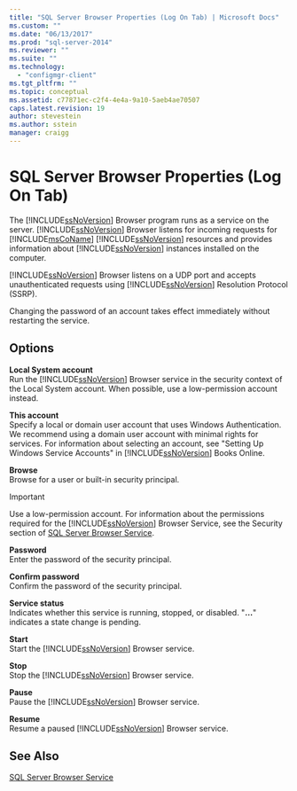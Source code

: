 ```yaml
---
title: "SQL Server Browser Properties (Log On Tab) | Microsoft Docs"
ms.custom: ""
ms.date: "06/13/2017"
ms.prod: "sql-server-2014"
ms.reviewer: ""
ms.suite: ""
ms.technology: 
  - "configmgr-client"
ms.tgt_pltfrm: ""
ms.topic: conceptual
ms.assetid: c77871ec-c2f4-4e4a-9a10-5aeb4ae70507
caps.latest.revision: 19
author: stevestein
ms.author: sstein
manager: craigg
---
```

# SQL Server Browser Properties (Log On Tab)
  The [!INCLUDE[ssNoVersion](../../includes/ssnoversion-md.md)] Browser program runs as a service on the server. [!INCLUDE[ssNoVersion](../../includes/ssnoversion-md.md)] Browser listens for incoming requests for [!INCLUDE[msCoName](../../includes/msconame-md.md)] [!INCLUDE[ssNoVersion](../../includes/ssnoversion-md.md)] resources and provides information about [!INCLUDE[ssNoVersion](../../includes/ssnoversion-md.md)] instances installed on the computer.  
  
 [!INCLUDE[ssNoVersion](../../includes/ssnoversion-md.md)] Browser listens on a UDP port and accepts unauthenticated requests using [!INCLUDE[ssNoVersion](../../includes/ssnoversion-md.md)] Resolution Protocol (SSRP).  
  
 Changing the password of an account takes effect immediately without restarting the service.  
  
## Options  
 **Local System account**  
 Run the [!INCLUDE[ssNoVersion](../../includes/ssnoversion-md.md)] Browser service in the security context of the Local System account. When possible, use a low-permission account instead.  
  
 **This account**  
 Specify a local or domain user account that uses Windows Authentication. We recommend using a domain user account with minimal rights for services. For information about selecting an account, see "Setting Up Windows Service Accounts" in [!INCLUDE[ssNoVersion](../../includes/ssnoversion-md.md)] Books Online.  
  
 **Browse**  
 Browse for a user or built-in security principal.  
  
> [!IMPORTANT]  
>  Use a low-permission account. For information about the permissions required for the [!INCLUDE[ssNoVersion](../../includes/ssnoversion-md.md)] Browser Service, see the Security section of [SQL Server Browser Service](../../../2014/tools/configuration-manager/sql-server-browser-service.md).  
  
 **Password**  
 Enter the password of the security principal.  
  
 **Confirm password**  
 Confirm the password of the security principal.  
  
 **Service status**  
 Indicates whether this service is running, stopped, or disabled. "**…**" indicates a state change is pending.  
  
 **Start**  
 Start the [!INCLUDE[ssNoVersion](../../includes/ssnoversion-md.md)] Browser service.  
  
 **Stop**  
 Stop the [!INCLUDE[ssNoVersion](../../includes/ssnoversion-md.md)] Browser service.  
  
 **Pause**  
 Pause the [!INCLUDE[ssNoVersion](../../includes/ssnoversion-md.md)] Browser service.  
  
 **Resume**  
 Resume a paused [!INCLUDE[ssNoVersion](../../includes/ssnoversion-md.md)] Browser service.  
  
## See Also  
 [SQL Server Browser Service](../../../2014/tools/configuration-manager/sql-server-browser-service.md)  
  
  
